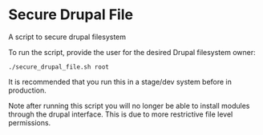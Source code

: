# Secure Drupal File
A script to secure drupal filesystem

To run the script, provide the user for the desired Drupal filesystem owner:

```
./secure_drupal_file.sh root
```

It is recommended that you run this in a stage/dev system before in production.

Note after running this script you will no longer be able to install modules through the drupal interface. This is due to more restrictive file level permissions.
